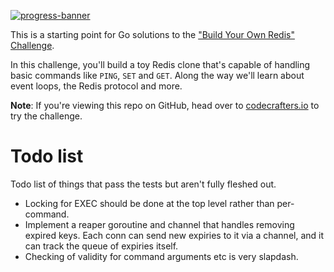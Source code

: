 [![progress-banner](https://backend.codecrafters.io/progress/redis/ba182879-93d9-4e71-bc9b-8799e0c1509d)](https://app.codecrafters.io/users/codecrafters-bot?r=2qF)

This is a starting point for Go solutions to the
["Build Your Own Redis" Challenge](https://codecrafters.io/challenges/redis).

In this challenge, you'll build a toy Redis clone that's capable of handling
basic commands like `PING`, `SET` and `GET`. Along the way we'll learn about
event loops, the Redis protocol and more.

**Note**: If you're viewing this repo on GitHub, head over to
[codecrafters.io](https://codecrafters.io) to try the challenge.

# Todo list

Todo list of things that pass the tests but aren't fully fleshed out.

- Locking for EXEC should be done at the top level rather than per-command.
- Implement a reaper goroutine and channel that handles removing expired keys. Each conn can send new expiries to it via a channel, and it can track the queue of expiries itself.
- Checking of validity for command arguments etc is very slapdash.
